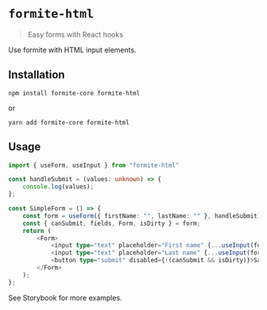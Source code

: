 # `formite-html`

> Easy forms with React hooks

Use formite with HTML input elements.

## Installation

`npm install formite-core formite-html`

or

`yarn add formite-core formite-html`

## Usage

```ts
import { useForm, useInput } from "formite-html"

const handleSubmit = (values: unknown) => {
    console.log(values);
};

const SimpleForm = () => {
    const form = useForm({ firstName: "", lastName: "" }, handleSubmit);
    const { canSubmit, fields, Form, isDirty } = form;
    return (
        <Form>
            <input type="text" placeholder="First name" {...useInput(form, fields.firstName)} />
            <input type="text" placeholder="Last name" {...useInput(form, fields.lastName)} />
            <button type="submit" disabled={!(canSubmit && isDirty)}>Save</button>
        </Form>
    );
};
```

See Storybook for more examples.
